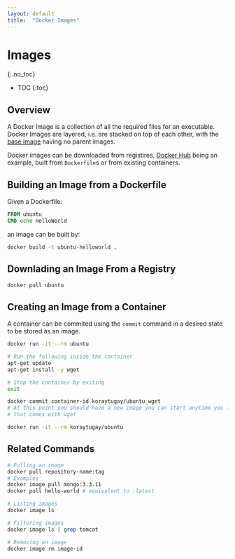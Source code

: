 ```yaml
---
layout: default
title:  "Docker Images"
---
```


# Images
{:.no_toc}

* TOC
{:toc}

## Overview
A Docker Image is a collection of all the required files for an executable. Docker Images are layered, i.e. are stacked on top of each other, with the [base image](https://hub.docker.com/search?category=base&source=verified&type=image) having no parent images.

Docker images can be downloaded from registires, [Docker Hub](https://hub.docker.com) being an example, built from `Dockerfile`s or from existing containers.

## Building an Image from a Dockerfile
Given a Dockerfile:

```dockerfile
FROM ubuntu
CMD echo HelloWorld
```

an image can be built by:

```bash
docker build -t ubuntu-helloworld .
```

## Downlading an Image From a Registry

```bash
docker pull ubuntu
```

## Creating an Image from a Container
A container can be commited using the `commit` command in a desired state to be stored as an image.

```bash
docker run -it --rm ubuntu

# Run the following inside the container
apt-get update
apt-get install -y wget

# Stop the container by exiting
exit 

docker commit container-id koraytugay/ubuntu_wget
# At this point you should have a new image you can start anytime you like
# that comes with wget

docker run -it --rm koraytugay/ubuntu
```

## Related Commands
```bash
# Pulling an image
docker pull repository-name:tag
# Examples
docker image pull mongo:3.3.11
docker pull hello-world # equivalent to :latest

# Listing images
docker image ls

# Filtering images
docker image ls | grep tomcat

# Removing an image
docker image rm image-id
```
